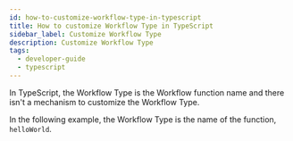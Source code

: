 ```yaml
---
id: how-to-customize-workflow-type-in-typescript
title: How to customize Workflow Type in TypeScript
sidebar_label: Customize Workflow Type
description: Customize Workflow Type
tags:
  - developer-guide
  - typescript
---
```


In TypeScript, the Workflow Type is the Workflow function name and there isn't a mechanism to customize the Workflow Type.

In the following example, the Workflow Type is the name of the function, `helloWorld`.

<!--SNIPSTART typescript-workflow-type -->
<!--SNIPEND-->
